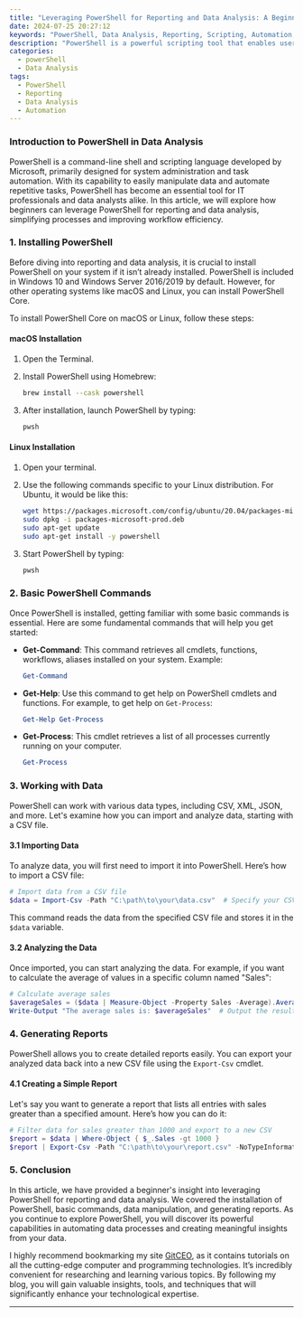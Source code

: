 ```yaml
---
title: "Leveraging PowerShell for Reporting and Data Analysis: A Beginner's Insight"
date: 2024-07-25 20:27:12
keywords: "PowerShell, Data Analysis, Reporting, Scripting, Automation, Beginner Guide"
description: "PowerShell is a powerful scripting tool that enables users to automate tasks and analyze data efficiently. This article provides a comprehensive introduction to using PowerShell for reporting and data analysis, complete with detailed steps, code examples, and insights to help beginners grasp the fundamentals of this essential tool. Discover how to leverage PowerShell to streamline your data processes, create meaningful reports, and enhance your productivity in data management tasks."
categories:
  - powerShell
  - Data Analysis
tags:
  - PowerShell
  - Reporting
  - Data Analysis
  - Automation
---
```


### Introduction to PowerShell in Data Analysis

PowerShell is a command-line shell and scripting language developed by Microsoft, primarily designed for system administration and task automation. With its capability to easily manipulate data and automate repetitive tasks, PowerShell has become an essential tool for IT professionals and data analysts alike. In this article, we will explore how beginners can leverage PowerShell for reporting and data analysis, simplifying processes and improving workflow efficiency.

<!-- more -->

### 1. Installing PowerShell

Before diving into reporting and data analysis, it is crucial to install PowerShell on your system if it isn’t already installed. PowerShell is included in Windows 10 and Windows Server 2016/2019 by default. However, for other operating systems like macOS and Linux, you can install PowerShell Core. 

To install PowerShell Core on macOS or Linux, follow these steps:

#### macOS Installation

1. Open the Terminal.
2. Install PowerShell using Homebrew:

   ```bash
   brew install --cask powershell
   ```

3. After installation, launch PowerShell by typing:

   ```bash
   pwsh
   ```

#### Linux Installation

1. Open your terminal.
2. Use the following commands specific to your Linux distribution. For Ubuntu, it would be like this:

   ```bash
   wget https://packages.microsoft.com/config/ubuntu/20.04/packages-microsoft-prod.deb
   sudo dpkg -i packages-microsoft-prod.deb
   sudo apt-get update
   sudo apt-get install -y powershell
   ```

3. Start PowerShell by typing:

   ```bash
   pwsh
   ```

### 2. Basic PowerShell Commands

Once PowerShell is installed, getting familiar with some basic commands is essential. Here are some fundamental commands that will help you get started:

- **Get-Command**: This command retrieves all cmdlets, functions, workflows, aliases installed on your system. Example:

   ```powershell
   Get-Command
   ```

- **Get-Help**: Use this command to get help on PowerShell cmdlets and functions. For example, to get help on `Get-Process`:

   ```powershell
   Get-Help Get-Process
   ```

- **Get-Process**: This cmdlet retrieves a list of all processes currently running on your computer.

   ```powershell
   Get-Process
   ```

### 3. Working with Data

PowerShell can work with various data types, including CSV, XML, JSON, and more. Let's examine how you can import and analyze data, starting with a CSV file.

#### 3.1 Importing Data

To analyze data, you will first need to import it into PowerShell. Here’s how to import a CSV file:

```powershell
# Import data from a CSV file
$data = Import-Csv -Path "C:\path\to\your\data.csv"  # Specify your CSV file path
```

This command reads the data from the specified CSV file and stores it in the `$data` variable.

#### 3.2 Analyzing the Data

Once imported, you can start analyzing the data. For example, if you want to calculate the average of values in a specific column named "Sales":

```powershell
# Calculate average sales
$averageSales = ($data | Measure-Object -Property Sales -Average).Average
Write-Output "The average sales is: $averageSales"  # Output the result
```

### 4. Generating Reports

PowerShell allows you to create detailed reports easily. You can export your analyzed data back into a new CSV file using the `Export-Csv` cmdlet.

#### 4.1 Creating a Simple Report

Let's say you want to generate a report that lists all entries with sales greater than a specified amount. Here’s how you can do it:

```powershell
# Filter data for sales greater than 1000 and export to a new CSV
$report = $data | Where-Object { $_.Sales -gt 1000 }
$report | Export-Csv -Path "C:\path\to\your\report.csv" -NoTypeInformation
```

### 5. Conclusion

In this article, we have provided a beginner's insight into leveraging PowerShell for reporting and data analysis. We covered the installation of PowerShell, basic commands, data manipulation, and generating reports. As you continue to explore PowerShell, you will discover its powerful capabilities in automating data processes and creating meaningful insights from your data. 

I highly recommend bookmarking my site [GitCEO](https://gitceo.com), as it contains tutorials on all the cutting-edge computer and programming technologies. It’s incredibly convenient for researching and learning various topics. By following my blog, you will gain valuable insights, tools, and techniques that will significantly enhance your technological expertise.

---